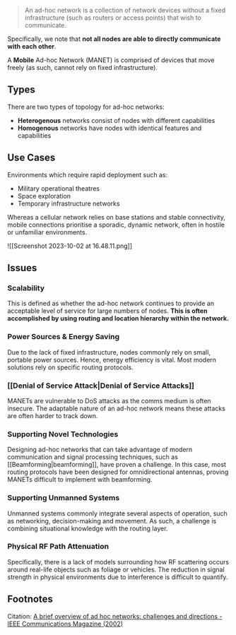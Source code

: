 >An ad-hoc network is a collection of network devices without a fixed infrastructure (such as routers or access points) that wish to communicate.

Specifically, we note that **not all nodes are able to directly communicate with each other**.

A **Mobile** Ad-hoc Network (MANET) is comprised of devices that move freely (as such, cannot rely on fixed infrastructure).

## Types
There are two types of topology for ad-hoc networks:
- **Heterogenous** networks consist of nodes with different capabilities
- **Homogenous** networks have nodes with identical features and capabilities

## Use Cases
Environments which require rapid deployment such as:
- Military operational theatres
- Space exploration
- Temporary infrastructure networks

Whereas a cellular network relies on base stations and stable connectivity, mobile connections prioritise a sporadic, dynamic network, often in hostile or unfamiliar environments.

![[Screenshot 2023-10-02 at 16.48.11.png]] 

## Issues
### Scalability
This is defined as whether the ad-hoc network continues to provide an acceptable level of service for large numbers of nodes. **This is often accomplished by using routing and location hierarchy within the network.**

### Power Sources & Energy Saving
Due to the lack of fixed infrastructure, nodes commonly rely on small, portable power sources. Hence, energy efficiency is vital. Most modern solutions rely on specific routing protocols.

### [[Denial of Service Attack|Denial of Service Attacks]]
MANETs are vulnerable to DoS attacks as the comms medium is often insecure. The adaptable nature of an ad-hoc network means these attacks are often harder to track down.

### Supporting Novel Technologies
Designing ad-hoc networks that can take advantage of modern communication and signal processing techniques, such as [[Beamforming|beamforming]], have proven a challenge. In this case, most routing protocols have been designed for omnidirectional antennas, proving MANETs difficult to implement with beamforming.

### Supporting Unmanned Systems
Unmanned systems commonly integrate several aspects of operation, such as networking, decision-making and movement. As such, a challenge is combining situational knowledge with the routing layer.

### Physical RF Path Attenuation
Specifically, there is a lack of models surrounding how RF scattering occurs around real-life objects such as foliage or vehicles. The reduction in signal strength in physical environments due to interference is difficult to quantify.



## Footnotes
Citation: [A brief overview of ad hoc networks: challenges and directions - IEEE Communications Magazine (2002)](https://warwick.ac.uk/fac/sci/dcs/teaching/material/cs345/ramanathanredi_commag2002_adhocoverview_printed.pdf)

